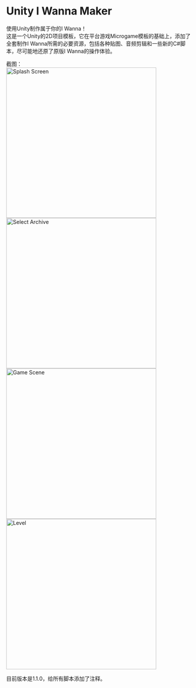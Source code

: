 # Unity I Wanna Maker
使用Unity制作属于你的I Wanna！  
这是一个Unity的2D项目模板，它在平台游戏Microgame模板的基础上，添加了全套制作I Wanna所需的必要资源，包括各种贴图、音频剪辑和一些新的C#脚本，尽可能地还原了原版I Wanna的操作体验。  

截图：  
<img src="https://github.com/Karasukaigan/unity-i-wanna-maker/blob/main/Screenshots/Splash%20Screen.png" alt="Splash Screen" height="400">  
<img src="https://github.com/Karasukaigan/unity-i-wanna-maker/blob/main/Screenshots/Select%20Archive.png" alt="Select Archive" height="400">  
<img src="https://github.com/Karasukaigan/unity-i-wanna-maker/blob/main/Screenshots/Game%20Scene.png" alt="Game Scene" height="400">  
<img src="https://github.com/Karasukaigan/unity-i-wanna-maker/blob/main/Screenshots/Level.png" alt="Level" height="400">  
  
目前版本是1.1.0，给所有脚本添加了注释。
